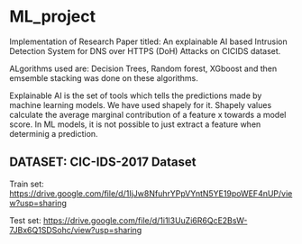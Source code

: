 # ML_project
Implementation of Research Paper titled: An explainable AI based Intrusion Detection System for DNS over HTTPS (DoH) Attacks on CICIDS dataset.

ALgorithms used are: Decision Trees, Random forest, XGboost and then emsemble stacking was done on these algorithms.

Explainable AI is the set of tools which tells the predictions made by machine learning models. We have used shapely for it.
Shapely values calculate the average marginal contribution of a feature x towards a model score. In ML models, it is not possible to just extract a feature when determinig a prediction. 

DATASET:
CIC-IDS-2017 Dataset
-----------------------
Train set: https://drive.google.com/file/d/1IjJw8NfuhrYPpVYntN5YE19poWEF4nUP/view?usp=sharing

Test set: https://drive.google.com/file/d/1i1l3UuZi6R6QcE2BsW-7JBx6Q1SDSohc/view?usp=sharing
